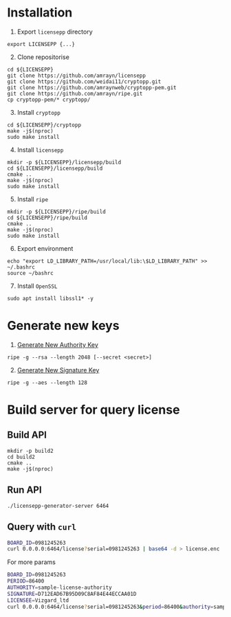 # Installation

1. Export `licensepp` directory

```
export LICENSEPP {...}
```

2. Clone repositorise
```
cd ${LICENSEPP}
git clone https://github.com/amrayn/licensepp
git clone https://github.com/weidai11/cryptopp.git
git clone https://github.com/amraynweb/cryptopp-pem.git
git clone https://github.com/amrayn/ripe.git
cp cryptopp-pem/* cryptopp/
```

3. Install `cryptopp`

```
cd ${LICENSEPP}/cryptopp
make -j$(nproc)
sudo make install
```

4. Install `licensepp`

```
mkdir -p ${LICENSEPP}/licensepp/build
cd ${LICENSEPP}/licensepp/build
cmake ..
make -j$(nproc)
sudo make install
```

5. Install `ripe`

```
mkdir -p ${LICENSEPP}/ripe/build
cd ${LICENSEPP}/ripe/build
cmake ..
make -j$(nproc)
sudo make install
```

6. Export environment

```
echo "export LD_LIBRARY_PATH=/usr/local/lib:\$LD_LIBRARY_PATH" >> ~/.bashrc
source ~/bashrc
```

7. Install `OpenSSL`

```
sudo apt install libssl1* -y
```

# Generate new keys

1. [Generate New Authority Key](https://github.com/amrayn/licensepp#generate-new-authority-key)

```
ripe -g --rsa --length 2048 [--secret <secret>]
```

2. [Generate New Signature Key](https://github.com/amrayn/licensepp#generate-new-signature-key)

```
ripe -g --aes --length 128
```

# Build server for query license

## Build API

```
mkdir -p build2
cd build2
cmake ..
make -j$(nproc)
```

## Run API

```
./licensepp-generator-server 6464
```

## Query with `curl`

```bash
BOARD_ID=0981245263
curl 0.0.0.0:6464/license?serial=0981245263 | base64 -d > license.enc
```

For more params

```bash
BOARD_ID=0981245263
PERIOD=86400
AUTHORITY=sample-license-authority
SIGNATURE=D712EAD67B95D09C8AF84E44ECCAA01D
LICENSEE=Vizgard_ltd
curl 0.0.0.0:6464/license?serial=0981245263&period=86400&authority=sample-license-authority&signature=D712EAD67B95D09C8AF84E44ECCAA01D&licensee=Vizgard_ltd | base64 -d > license.enc
```
